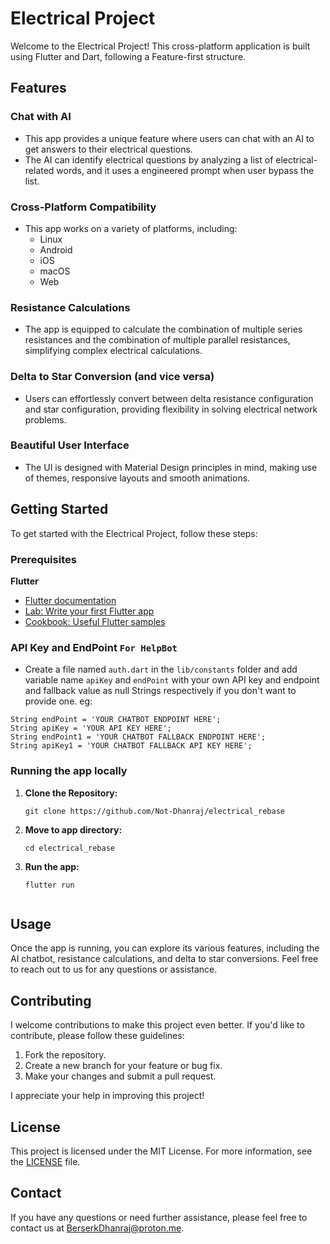 # Electrical Project

Welcome to the Electrical Project! This cross-platform application is built using Flutter and Dart, following a Feature-first structure.

## Features

### Chat with AI

- This app provides a unique feature where users can chat with an AI to get answers to their electrical questions.
- The AI can identify electrical questions by analyzing a list of electrical-related words, and it uses a engineered prompt when user bypass the list.

### Cross-Platform Compatibility

- This app works on a variety of platforms, including:
  - Linux
  - Android
  - iOS
  - macOS
  - Web

### Resistance Calculations

- The app is equipped to calculate the combination of multiple series resistances and the combination of multiple parallel resistances, simplifying complex electrical calculations.

### Delta to Star Conversion (and vice versa)

- Users can effortlessly convert between delta resistance configuration and star configuration, providing flexibility in solving electrical network problems.

### Beautiful User Interface

- The UI is designed with Material Design principles in mind, making use of themes, responsive layouts and smooth animations.

## Getting Started
 To get started with the Electrical Project, follow these steps:

### Prerequisites

**Flutter**

- [Flutter documentation](https://flutter.dev/docs)
- [Lab: Write your first Flutter app](https://flutter.dev/docs/get-started/codelab)
- [Cookbook: Useful Flutter samples](https://flutter.dev/docs/cookbook)

### API Key and EndPoint `For HelpBot`
- Create a file named `auth.dart` in the `lib/constants` folder and add variable name `apiKey` and `endPoint` with your own API key and endpoint and fallback value as null Strings respectively if you don't want to provide one.
eg:
```
String endPoint = 'YOUR CHATBOT ENDPOINT HERE';
String apiKey = 'YOUR API KEY HERE';
String endPoint1 = 'YOUR CHATBOT FALLBACK ENDPOINT HERE';
String apiKey1 = 'YOUR CHATBOT FALLBACK API KEY HERE';
```


### Running the app locally

1. **Clone the Repository:**
   ```shell
   git clone https://github.com/Not-Dhanraj/electrical_rebase
2. **Move to app directory:**
   ```shell
   cd electrical_rebase
3. **Run the app:**
   ```shell
   flutter run


## Usage

Once the app is running, you can explore its various features, including the AI chatbot, resistance calculations, and delta to star conversions. Feel free to reach out to us for any questions or assistance.

## Contributing

I welcome contributions to make this project even better. If you'd like to contribute, please follow these guidelines:

1. Fork the repository.
2. Create a new branch for your feature or bug fix.
3. Make your changes and submit a pull request.

I appreciate your help in improving this project!

## License

This project is licensed under the MIT License. For more information, see the [LICENSE](LICENSE) file.

## Contact

If you have any questions or need further assistance, please feel free to contact us at [BerserkDhanraj@proton.me](mailto:BerserkDhanraj@proton.me).

